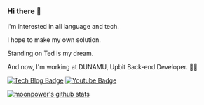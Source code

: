 ### Hi there 👋

I'm interested in all language and tech.

I hope to make my own solution. 

Standing on Ted is my dream.

And now, I'm working at DUNAMU, Upbit Back-end Developer. 🧑‍💻


[![Tech Blog Badge](http://img.shields.io/badge/-Tech%20blog-black?style=flat-square&logo=github&link=https://zzsza.github.io/)](https://cholol.tistory.com/) 
[![Youtube Badge](https://img.shields.io/badge/Youtube-ff0000?style=flat-square&logo=youtube&link=https://www.youtube.com/c/kyleschool)](https://www.youtube.com/c/mychew__)


[![moonpower's github stats](https://github-readme-stats.vercel.app/api?username=tkdlek11112)](https://github.com/tkdlek11112/github-readme-stats)

<!--
**tkdlek11112/tkdlek11112** is a ✨ _special_ ✨ repository because its `README.md` (this file) appears on your GitHub profile.

Here are some ideas to get you started:

- 🔭 I’m currently working on ...
- 🌱 I’m currently learning ...
- 👯 I’m looking to collaborate on ...
- 🤔 I’m looking for help with ...
- 💬 Ask me about ...
- 📫 How to reach me: ...
- 😄 Pronouns: ...
- ⚡ Fun fact: ...
-->
